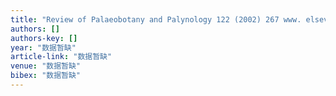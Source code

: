 ```yaml
---
title: "Review of Palaeobotany and Palynology 122 (2002) 267 www. elsevier. com/locate/revpalbo"
authors: []
authors-key: []
year: "数据暂缺"
article-link: "数据暂缺"
venue: "数据暂缺"
bibex: "数据暂缺"
---
```

